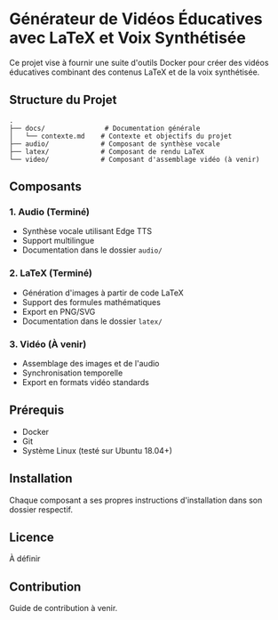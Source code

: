 # Générateur de Vidéos Éducatives avec LaTeX et Voix Synthétisée

Ce projet vise à fournir une suite d'outils Docker pour créer des vidéos éducatives combinant des contenus LaTeX et de la voix synthétisée.

## Structure du Projet

```
.
├── docs/               # Documentation générale
│   └── contexte.md    # Contexte et objectifs du projet
├── audio/             # Composant de synthèse vocale
├── latex/             # Composant de rendu LaTeX
└── video/             # Composant d'assemblage vidéo (à venir)
```

## Composants

### 1. Audio (Terminé)
- Synthèse vocale utilisant Edge TTS
- Support multilingue
- Documentation dans le dossier `audio/`

### 2. LaTeX (Terminé)
- Génération d'images à partir de code LaTeX
- Support des formules mathématiques
- Export en PNG/SVG
- Documentation dans le dossier `latex/`

### 3. Vidéo (À venir)
- Assemblage des images et de l'audio
- Synchronisation temporelle
- Export en formats vidéo standards

## Prérequis

- Docker
- Git
- Système Linux (testé sur Ubuntu 18.04+)

## Installation

Chaque composant a ses propres instructions d'installation dans son dossier respectif.

## Licence

À définir

## Contribution

Guide de contribution à venir.
